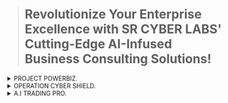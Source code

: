> # Revolutionize Your Enterprise Excellence with SR CYBER LABS' Cutting-Edge AI-Infused Business Consulting Solutions!

<details>
<summary>PROJECT POWERBIZ.</summary>

#### Introduction:

Project PowerBiz is a pioneering initiative aimed at empowering entrepreneurs and small enterprises, fostering their growth, and ensuring their success throughout their business journeys. By offering a comprehensive suite of services tailored to meet the unique needs of small businesses, we strive to simplify their operations, enhance their scalability, and provide seamless solutions. Our vision is to be the catalyst for the next generation of successful businesses, equipping them with the essential tools and support required to thrive in today's competitive market landscape.

#### Vision:

Our vision at Project PowerBiz is to empower the next generation of entrepreneurs and small enterprises by providing them with the necessary tools and support to navigate their business journeys successfully. We envision a future where every small business has the opportunity to flourish and achieve sustainable growth.

#### Mission:

At Project PowerBiz, our mission is to simplify, scale, and streamline the operations of small enterprises through our comprehensive range of services. We are committed to providing simplified, scalable, and seamless solutions that address the unique challenges faced by small businesses. By doing so, we aim to facilitate their growth and ensure their long-term success in today's dynamic business environment.

#### Description:

Project PowerBiz is dedicated to empowering small enterprises and nurturing their success throughout their business journeys. We offer a wide range of services designed to address the specific needs of small businesses, including business intelligence, automation, development, and security. Our goal is to serve as a trusted partner for small enterprises, offering simplified, scalable, and seamless solutions that unlock their full potential and drive sustainable growth in today's competitive market landscape.

#### Comprehensive Services:
 
#### Communication Skills:
- Effective verbal and written communication strategies.
- Client interaction and relationship-building techniques.

#### Negotiation Skills:
- Techniques for successful negotiation and deal-making.
- Strategies to maximize value in business transactions.

#### Risk Management:
- Identifying and mitigating potential risks in business operations.
- Developing contingency plans for unforeseen challenges.

#### Leadership Skills:
- Leadership development programs.
- Team-building exercises and strategies.

#### Lead Conversion:
- Techniques for converting leads into customers.
- Sales funnel optimization and management.

#### Lead Generation Tools and SMM (Social Media Marketing):
- Utilizing tools for efficient lead generation.
- Social media advertising and engagement strategies.

#### Problem-Solving Skills:
- Critical thinking and creative problem-solving approaches.
- Addressing common business challenges effectively.
#### Social Media Management:
- Account setup and management on popular platforms.
- Content creation and scheduling for maximum engagement.
#### Website Development:
- Custom website creation tailored to business needs.
- User-friendly interfaces and responsive design.
#### Content Writing:
- Engaging and SEO-optimized content for websites and social media.
- Blog posts, articles, and other forms of written communication.
#### SEO (Search Engine Optimization):
- Techniques to improve online visibility and ranking.
- Keyword research, on-page, and off-page optimization.
#### Design Services:
- Logo, banner, poster, and business card designs.
- Consistent brand promotion toolkits for a professional image.
#### Video Editing and Scripting:
- Professional video content creation and editing.
- Compelling scripts to convey business messages effectively.
#### Google Analytics:
- Setting up and interpreting Google Analytics data.
- Tailored strategies based on website performance metrics.
#### Business Intelligence:
- Data Visualization.
- Reporting.
- Self-Service BI.
- Predictive Analytics.
#### Integrations:
- Seamless integration of various business tools and platforms.
- Streamlining processes for enhanced efficiency.
#### Workspaces and Machines Maintenance:
- Regular maintenance schedules for home office equipment.
- Remote support for technical issues and troubleshooting.
#### Easy Payment Systems:
- Setting up secure and convenient payment systems.
- Integration with popular payment gateways.

#### Conclusion:

Project PowerBiz is committed to empowering entrepreneurs and small enterprises by providing them with the essential tools, support, and expertise necessary to succeed in today's competitive business landscape. Through our comprehensive range of services, we aim to simplify operations, enhance scalability, and drive sustainable growth for small businesses. Join us in shaping the future of entrepreneurship and small enterprise success with Project PowerBiz.
 
</details>


<details>
<summary>OPERATION CYBER SHIELD.</summary>

#### Join Operation CYBER SHIELD - Your Gateway to Cybersecurity Awareness!
 

#### Welcome to Operation CYBER SHIELD by SR CYBER LABS!

In the vast digital landscape, where threats lurk in the shadows, we stand united as guardians, armed with keyboards as swords and firewalls as shields, forging an unyielding defense against cyber adversaries. Every line of code we write, every security measure we implement, is a testament to our unwavering commitment to building a safer digital future.

We extend a warm invitation to you to join us on an enlightening journey into the realm of cybersecurity. Our mission is clear: to empower individuals, especially those new to the technical side, with essential knowledge about privacy and security.

In our endeavor to make the digital world a safer place, we have curated a comprehensive program tailored for beginners. Join us as we delve into key topics essential for safeguarding your online presence:

| Topic                                  | Description                                                                                   |
|----------------------------------------|-----------------------------------------------------------------------------------------------|
| Honey Traps and Social Engineering    | Understanding how malicious actors manipulate human psychology to gain unauthorized access to information. |
| Scam Prevention                        | Learning to identify and avoid common scams such as financial scams, visa scams, matrimony scams, and tech support scams. |
| Defending Against Phishing Attacks     | Recognizing and thwarting attempts to deceive individuals into divulging sensitive information. |
| Recognizing Ransomware Threats         | Identifying and mitigating the risks associated with ransomware attacks that encrypt valuable data. |
| Safeguarding Against Identity Theft    | Implementing strategies to protect personal information from being misused by cybercriminals. |
| Awareness about Malvertising           | Understanding the dangers posed by malicious advertisements and how to avoid them. |
| Spotting Fake Apps and Software        | Techniques for identifying counterfeit applications and software that may contain malware. |
| Protecting Against Social Media Scams  | Being vigilant against various scams and frauds prevalent on social media platforms. |
| Understanding Wi-Fi Eavesdropping      | Awareness about the risks of unauthorized interception of wireless communications. |
| Unveiling Cryptojacking                | Recognizing and mitigating the unauthorized use of computing resources for cryptocurrency mining. |
| Exposing Fake Charity Scams            | Identifying fraudulent charity schemes and ensuring donations reach legitimate organizations. |
| Staying Safe from Online Shopping Scams| Tips for secure online shopping and avoiding scams targeting unsuspecting consumers. |
| Preventing SIM Card Swapping           | Measures to protect against SIM card swapping, a technique used by cybercriminals to hijack phone numbers. |
| Recognizing Deepfake Threats           | Understanding the implications of deepfake technology and how to discern manipulated media content. |


In this dynamic and ever-evolving digital landscape, keystrokes become proclamations, and algorithms serve as guides in our ceaseless pursuit of cyber excellence. Our mantra is to innovate, adapt, and overcome challenges, ensuring individuals have the fundamental right to privacy as they navigate the online world.


To embark on this journey with us, simply [CLICK HERE](https://t.me/srcyberlabs) to join our official SR CYBER LABS channel on Telegram.


Our collective resilience serves as the antidote to the poison of cyber threats. Together, we form an unbreakable alliance against those who seek to exploit vulnerabilities for malicious purposes. In this mission, we echo a call for global cyber wellness, striving to create a safe and empowered digital landscape for all.

Thank you for being a part of this crucial initiative. Let us collaborate to build a secure digital environment that fosters trust, innovation, and prosperity for everyone. Together, we can make a difference in the fight against cyber threats.

Join Operation CYBER SHIELD today and be a champion of cybersecurity awareness!

Stay vigilant. Stay secure. Stay empowered.

----------------------------------------------------------------------------------------------------------------------------------------------------------------------------------------

#### Comprehensive Services:

#### Security Services

#### Security Training:
Providing training to help individuals and organizations understand common online risks like fraud and phishing scams, particularly in the banking sector.

#### Cybersecurity Awareness:
Educating people about various online threats and sharing tips for safe internet usage.

#### Social Engineering Workshops:
Conducting workshops to demonstrate how cybercriminals employ social engineering tactics to obtain sensitive information and educating individuals on how to avoid falling victim to such schemes.

#### Cyber Threat Prevention Solutions:

#### Phishing Protection:
Offering solutions to recognize and prevent phishing attacks, including training, email security measures, and incident response plans.

#### Ransomware Defense:
Assisting in identifying, preventing, and mitigating ransomware attacks, including backup strategies and training to identify potential threats.

#### Identity Theft Protection:
Providing advice on safeguarding personal information from cybercriminals, including monitoring services and fraud detection tools.

#### Malware Detection and Prevention:
Offering services to detect and remove harmful software from devices, such as antivirus programs and network monitoring tools.

#### Security Audits and Assessments:

#### Social Media Security Audits:
Evaluating social media profiles for security risks and offering recommendations to enhance privacy settings and security practices.

#### Wi-Fi Security Checks:
Assessing Wi-Fi networks for vulnerabilities and suggesting measures to prevent unauthorized access to wireless communications.

#### Endpoint Security:
Implementing robust security measures for computers and smartphones to block malware and other threats, including antivirus software and device management tools.

#### Enhanced Security Measures:

#### Multi-Factor Authentication (MFA):
Promoting the use of extra security layers like MFA across all accounts and devices, especially for sensitive financial information.

#### Continuous Monitoring:
Installing systems for real-time detection and response to security issues, including intrusion detection and regular security checks.

#### Data Encryption:
Securing sensitive data on devices with encryption to prevent unauthorized access.

#### Incident Response and Recovery Planning:

#### Incident Response Planning:
Assisting in the creation and implementation of plans to effectively deal with security breaches, including steps for identification, containment, and recovery, particularly concerning financial assets.

> "IN THE WORLD OF CYBERSECURITY, THERE ARE TWO KINDS OF COMPANIES: THOSE WHO'VE FACED
ATTACKS AND THOSE WHO MIGHT NOT KNOW THEY'RE VULNERABLE YET. IT'S NOT ABOUT 'IF' WE'LL
FACE THREATS, BUT 'WHEN'. REMEMBER, SECURITY ISN'T JUST ABOUT BUYING PRODUCTS – IT'S A
CONTINUOUS EFFORT THAT NEEDS SKILLED PEOPLE. EVEN THE SMARTEST SYSTEMS CAN BE AT
RISK. BUILDING A GOOD REPUTATION TAKES YEARS, BUT A CYBER INCIDENT CAN DESTROY IT IN
MINUTES. LET'S FOCUS ON MAKING SECURITY A PART OF EVERYTHING WE DO. AFTER ALL, IT'S
BETTER TO INVEST IN PROTECTION THAN TO DEAL WITH THE AFTERMATH OF A BREACH."

</details>

<details>
<summary>A.I TRADING PRO.</summary>

#### AI-Infused Stock Market Mastery Program.

<details>
<summary>SR CYBER LABS - End User License Agreement (EULA)</summary>
 
- This license has been formulated to safeguard our intellectual property and uphold the non-commercial essence of our research and development endeavors. It expressly prohibits unauthorized usage and distribution of our materials while permitting educational and research-oriented activities under appropriate attribution and with prior consent.

- All content and materials available within the SR CYBER LABS A.I Trading Repositories are copyrighted and constitute the intellectual property of Sam Rohan, Director and Chief Engineer at SR CYBER LABS. These resources are exclusively intended for educational purposes. By accessing these repositories, you are hereby granted permission to view, print, and download extracts for personal educational use, contingent upon the following stipulations:

- Documents may be downloaded from our GitHub repository for personal use exclusively.

- Any copies, whether partial or complete, stored on digital or physical mediums, are for personal viewing or for printing individual extracts for non-commercial personal use solely. The sale of courses, webinars, seminars, training programs, and workshops employing these materials is strictly prohibited. For establishing contractual partnerships aimed at teaching courses or conducting related activities, please contact us for further discussions and formal agreements.

- Further distribution, dissemination, reproduction, copying of document content, or uploading to other platforms for commercial or unauthorized purposes that may infringe upon Sam Rohan's intellectual property rights is strictly forbidden. For research purposes requiring access to our materials, please contact us for permission, ensuring proper attribution in presentations by indicating the sources and foundational materials used. Collaboration inquiries regarding our R&D programs are welcomed, and we are available for discussions to explore potential collaborations.
The use of graphics, images, or photographs from this document for unauthorized purposes is explicitly prohibited.

- No portion of this document or its content may be modified, adapted, or altered in any manner.

- Reproduction or storage of any part of this document on other websites or inclusion in any public or private electronic retrieval system or service without prior written consent from Us is prohibited.

- We do not endorse or recommend engaging in financial transactions related to trading. Participants are solely responsible for their decisions and actions regarding trading activities. SR CYBER LABS and its affiliates are not liable for any profits or losses incurred as a result of participating in this program or engaging in trading activities. Participants should seek independent financial advice before making any investment decisions. By participating in this program, participants acknowledge and agree to these terms.

© 2024 SR CYBERLABS. All Rights Reserved.

</details>


--------------------------------------------------------------------------------------------------------------------------------------------------------------------------------------------------------------------------------------------------------------------------------------------------------------------------------------------------------------------

#### Gear up for the Stock Market's AI Revolution! Join SR CYBER LABS today and embark on your new journey into AI Integration with Stock Markets and Trading.

Greetings! Welcome to SR CYBER LABS' pioneering Research and Development initiative, dedicated to advancing stock markets and trading strategies. We are thrilled to have you on board with the Stock Markets and Trading Research and Development Program. Our mission is to seamlessly integrate Artificial Intelligence (AI) technology into stock markets and trading, harnessing the power of AI tools for loss prevention, predictive analytics, personalized investment recommendations, risk management, fraud detection, accuracy improvement, pattern forecasting, enhanced data analysis, increased efficiency, and improved risk management, advanced trading strategies, emotion-free decision-making, backtesting and simulation, scalability, speed, efficiency, adaptability and learning, sentiment analysis, portfolio management, and effective trade execution. Throughout your learning journey, we are dedicated to providing valuable insights and hands-on guidance.

Whether you are a seasoned investor refining your techniques or a newcomer eager to grasp the fundamentals, our program caters to all levels of expertise. Our curriculum includes real-world case studies, interactive workshops, and simulations replicating actual market conditions.
 
#### Who Can Benefit?
This program is designed for a diverse audience, including students from upper primary to post-graduation levels, tech enthusiasts passionate about technology, IT professionals with relevant coursework or experience, and business stakeholders, including owners and employees in MSMEs interested in tech R&D.
 
> Don't miss the opportunity to be at the forefront of the AI Revolution in the Stock Market. Join SR CYBER LABS now for a transformative experience!

--------------------------------------------------------------------------------------------------------------------------------------------------------------------------------------------------------------------------------------------------------------------------------------------------------------------------------------------------------------------

#### Analyzing and Forecasting Indian Stock Market Data using Python.


--------------------------------------------------------------------------------------------------------------------------------------------------------------------------------------------------------------------------------------------------------------------------------------------------------------------------------------------------------------------


<details>
<summary>Introduction.</summary>

Forecasting stock prices is a pivotal aspect of financial analysis and investment strategy, enabling investors and traders to make informed decisions and optimize returns. In this article, we embark on a journey to predict stock prices specifically for the Indian Stock Market Index, leveraging Python programming language and machine learning techniques. We'll delve into the workflow, tools, and machine learning models employed in this endeavor.

- Objective
The primary objective of this project is to develop a predictive model capable of accurately forecasting stock prices for the Indian Stock Market Index. We'll utilize historical stock market data and leverage machine learning algorithms, particularly the Prophet forecasting tool, to achieve this goal.

- Tools and Libraries Utilized
Python serves as the foundation for data manipulation, analysis, and modeling in this project.
yfinance facilitates the retrieval of historical stock market data for analysis.
Pandas, a widely-used Python library, is employed for data manipulation and analysis tasks.
Prophet, developed by Facebook, is a forecasting tool tailored for time series data analysis.
scikit-learn, a versatile Python library, provides machine learning algorithms and evaluation metrics.

* Steps Involved

- Data Collection:
  We initiate the process by utilizing the yfinance library to fetch historical stock market data for the Indian Stock 
  Market Index. This dataset includes crucial information such as stock prices, trading volume, and other relevant metrics.

- Data Preprocessing:
  Following data collection, we perform preprocessing to prepare the data for modeling. This step may involve handling 
  missing values, removing outliers, and formatting the data into the required structure suitable for analysis.

- Model Training:
  Next, we train the Prophet forecasting model using the preprocessed historical data. Prophet integrates various 
  components such as seasonality, trends, and holidays to generate accurate predictions.

- Future Prediction:
  Once the model is trained, we utilize it to forecast future stock prices. By specifying the desired time frame, we 
  generate predictions for the Indian Stock Market Index.

- Evaluation Metrics:
  Subsequent to the prediction phase, we evaluate the performance of our model using standard evaluation metrics like Mean 
  Absolute Error (MAE) and Mean Squared Error (MSE). These metrics offer insights into the accuracy of our predictions.

- Code Overview
  The Python code for this project encompasses several functions and main code execution steps. Here's a summarized 
  overview of the code structure:

- Functions: These include functionalities for printing instructions, fetching historical data, preprocessing data, 
  training the Prophet model, making predictions, and calculating evaluation metrics.
  Main Execution: This section orchestrates the entire process, starting from displaying instructions, fetching data, 
  training the model, making predictions, and concluding with evaluating model performance.

- Understanding the Code Structure
 The provided code in this repository constitutes a cohesive framework for fetching historical data, training predictive 
 models, making future predictions, and evaluating model performance.

- Data Retrieval and Preprocessing:
 We fetch historical stock market data for the Indian Stock Market Index and preprocess it to ensure consistency and 
 suitability for modeling.

- Model Training and Prediction:
 We train our predictive model using the Prophet forecasting tool and utilize it to forecast future stock prices for the 
 Indian Stock Market Index.

- Real-Time Prediction and Performance Evaluation:
 The code also provides functionality for real-time prediction and evaluates model performance using standard evaluation 
 metrics.

Conclusion:

 In conclusion, the prediction of Indian Stock Market Index prices using Python and machine learning represents a potent 
 tool for investors and traders. By understanding the provided code, dissecting the underlying workflows, and leveraging 
 sophisticated machine learning models, investors can gain valuable insights into future market trends and make informed 
 investment decisions. This article serves as a comprehensive guide to the intricacies of stock price prediction, 
 empowering readers to harness the power of data-driven analysis in their financial endeavors.
</details>



<details>
<summary>Template and Instruction Manual.</summary>

* Analyzing and Forecasting Stock Prices with Python.
  
Instruction Manual:

- Overview:
  This instructional manual outlines the process of predicting and analyzing stock prices using Python. The provided Python script utilizes various libraries and functions to fetch historical stock data, train forecasting models, visualize results, perform real-time prediction, and evaluate model performance. Follow the step-by-step guide below to get started.

- Prerequisites:
  Python (3.6 or higher) installed on your system.
  Basic knowledge of Python programming.
  Familiarity with terminal or command prompt usage.

- Installation:
  Before proceeding, ensure that you have installed the required libraries. You can install them via pip, the Python package installer. Open your terminal or command prompt 
  and run the following command:
  ```
  pip install yfinance pandas plotly scikit-learn fbprophet
  ```

  

- Steps:
1. Importing Libraries:
    Begin by importing necessary libraries including yfinance, pandas, warnings, Prophet, plotly.graph_objs, and sklearn.metrics.
    ```
    import yfinance as yf
    import pandas as pd
    import warnings
    from prophet import Prophet
    import plotly.graph_objs as go
    from sklearn.metrics import mean_absolute_error, mean_squared_error
    import time
    ```

2. Setting Up:
    Filter warnings to be ignored.
    Specify a stock ticker symbol (^INSERT YOUR TICKER SYMBOL).
    ```
    warnings.filterwarnings('ignore')
    ticker = "^INSERT YOUR TICKER SYMBOL"
    ```

3. Fetching Historical Data:
    Attempt to fetch historical stock data for the specified ticker symbol using the yfinance library. If unsuccessful due to an invalid ticker symbol, print an error message and exit.
    ```
    try:
        stock = yf.Ticker(ticker)
        df = stock.history(period='max')
    except yf.TickerError:
        print(f"Error: Ticker symbol '{ticker}' is not valid. Please enter a valid ticker symbol.")
        exit()
    ```

4. Plotting Historical Data:
    Plot the historical stock data using candlestick and simple moving average (SMA) techniques.
    ```
    fig = go.Figure()
    fig.add_trace(go.Candlestick(x=df.index, open=df['Open'], high=df['High'], low=df['Low'], close=df['Close']))
    fig.add_trace(go.Scatter(x=df.index, y=df['Close'].rolling(window=5).mean(), name='SMA 5', mode='lines', line=dict(color='gray')))
    fig.update_layout(title='Stock Price', yaxis_title='Price', template='plotly_white')
    fig.show()
    ```

5. Preparing Data for Prophet:
    Prepare the historical stock data for use with the Prophet library by converting the DataFrame to a suitable format and excluding weekends.
    ```
    df_prophet = df.reset_index()[['Date', 'Close']].rename(columns={'Date': 'ds', 'Close': 'y'})
    df_prophet['ds'] = pd.to_datetime(df_prophet['ds']).dt.tz_localize(None)
    df_prophet = df_prophet[df_prophet['ds'].dt.weekday < 5]
    ```

6. Training Prophet Model:
    Create and train a Prophet model using the prepared historical data.
    ```
    model = Prophet(
        changepoint_prior_scale=0.05,
        holidays_prior_scale=5,
        seasonality_prior_scale=10,
        changepoint_range=0.999,
        daily_seasonality=True,
        weekly_seasonality=True,
        yearly_seasonality=True
    )
    model.add_country_holidays(country_name='IN')

    try:
        model.fit(df_prophet)
    except ValueError:
        print("Error: The model failed to fit the data. Please check if the data is valid.")
        exit()
    ```

7. Making Future Dataframe:
    Generate a future DataFrame for predicting future stock prices.
    ```
    future = model.make_future_dataframe(periods=366, freq='B')
    future = future[future['ds'].dt.weekday < 5]
    ```

8. Predicting Future Stock Prices:
    Use the trained Prophet model to predict future stock prices.
    ```
    forecast = model.predict(future)
    ```

9. Plotting Predictions:
    Plot the actual and predicted stock prices.
    ```
    fig = go.Figure()
    fig.add_trace(go.Scatter(x=df_prophet['ds'], y=df_prophet['y'], name='Actual'))
    fig.add_trace(go.Scatter(x=forecast['ds'], y=forecast['yhat'], name='Predicted'))
    fig.update_layout(
        title='Stock Price Prediction',
        yaxis_title='Price',
        xaxis_title='Date',
        shapes=[dict(
            type='line',
            xref='x',
            yref='paper',
            x0=df_prophet['ds'].iloc[-1],
            y0=0,
            x1=df_prophet['ds'].iloc[-1],
            y1=1,
            line=dict(color='Gray', width=1, dash='dot')
        )],
        template='plotly_white',
        xaxis_range=[df_prophet['ds'].min(), forecast['ds'].max()]
    )
    fig.show()
    ```

10. Real-Time Prediction Function:
    Define a function for real-time prediction, which continuously fetches real-time data and predicts the stock price. Print the predicted price every minute until interrupted by a keyboard interrupt.
    ```
    def real_time_prediction(model, ticker):
        try:
            while True:
                stock = yf.Ticker(ticker)
                df_real_time = stock.history(period='1d')
                df_real_time.reset_index(inplace=True)

                future_real_time = model.make_future_dataframe(periods=1)
                forecast_real_time = model.predict(future_real_time)

                print("Real-Time Prediction:")
                print(f"Date: {forecast_real_time['ds'].iloc[-1]}, Predicted Price: {forecast_real_time['yhat'].iloc[-1]:.2f}")

                time.sleep(60)
        except KeyboardInterrupt:
            print("Real-Time Prediction Stopped.")
    ```

11. Performance Metrics Calculation Function:
    Define a function to calculate mean absolute error (MAE) and mean squared error (MSE) for evaluating the performance of the forecasting model.
    ```
    def calculate_performance_metrics(actual, predicted):
        mae = mean_absolute_error(actual, predicted)
        mse = mean_squared_error(actual, predicted)
        return mae, mse
    ```

12. Main Function:
    Call the defined functions to fetch historical data, prepare data for Prophet, train the model, make future predictions, perform real-time prediction, and calculate performance metrics.
    ```
    if __name__ == "__main__":
        ticker = "^INSERT YOUR TICKER SYMBOL"

        df = fetch_historical_data(ticker)
        if df is None:
            exit()

        df_prophet = prepare_data_for_prophet(df)

        model = train_prophet_model(df_prophet)

        future = make_future_dataframe(model)

        forecast = model.predict(future)

        print("Predicted Stock Prices:")
        for i in range(len(forecast)):
            date = forecast['ds'][i].strftime('%Y-%m-%d')
            predicted_price = forecast['yhat'][i]
    ```

* These instructions and the provided source code together provide a comprehensive guide for analyzing historical stock data, training forecasting models, predicting future stock prices, evaluating model performance, and performing real-time prediction.

</details>



<details>
<summary>Features and Updates.</summary>

* We are currently in the process of developing the features outlined below. By integrating these features, users can significantly improve the functionality and user experience of the script. This will offer them a more comprehensive and customizable platform for analyzing and predicting various aspects of the Indian stock market, including indices, companies listed under NSE and BSE, and relevant industries.

* It's important to note that while we strive for seamless performance, there may be instances where certain features encounter issues or may not function as expected, potentially leading to repetitive errors. If you encounter any such issues, we encourage you to reach out to us promptly, providing details of the errors or challenges you are experiencing. Together, we can collaborate to identify and resolve any issues, ensuring a smoother and more reliable experience for all users.

* We will be releasing the following features and updates in the near future:

* User Input Validation: Input validation will be implemented to ensure that users provide valid inputs for ticker symbols, historical data periods, and prediction periods.

* Customizable Model Parameters: Users will have the ability to customize Prophet model parameters such as changepoint_prior_scale, holidays_prior_scale, and seasonality_prior_scale through the user interface (UI).

* Multiple Ticker Support: Users will be able to input multiple ticker symbols and compare their predictions on the same plot.

* Customizable Plotting Options: Options will be provided for users to customize the appearance of plots, including colors, line styles, and plot titles.

* Error Handling and Feedback: Error handling will be improved by providing informative error messages and feedback to users in case of invalid inputs or model fitting failures.

* Save Plots: Users will have the capability to save the generated plots as image files (e.g., PNG, JPEG) for future reference.

* Export Data: An option will be available for users to export historical and predicted data as CSV files for further analysis.

* Additional Technical Indicators: Additional technical indicators (e.g., Moving Average Convergence Divergence (MACD), Relative Strength Index (RSI)) will be integrated to enhance the analysis and predictions.

* Real-Time Updates: Real-time data fetching and predictions will be implemented to provide up-to-date insights to users.

* Model Performance Metrics: Model performance metrics (e.g., Mean Absolute Error (MAE), Mean Squared Error (MSE)) will be calculated and displayed to evaluate the accuracy of predictions.


</details>

--------------------------------------------------------------------------------------------------------------------------------------------------------------------------------------------------------------------------------------------------------------------------------------------------------------------------------------------------------------------

#### Code Rollouts:
#### Analyzing and Forecasting Bank Nifty Data using Python.

<details>
<summary>Analyzing and Forecasting Bank Nifty Data using Python (Version 1.0): Genesis - Released.</summary>

* Please follow these steps to utilize our Python script seamlessly:

  - Copy and paste the provided Python script into your preferred Integrated Development Environment (IDE).
  - Save the script in either the .ipynb or .py file format.
  - Prior to executing the script, ensure that you have installed all necessary dependencies to prevent any potential errors.
  - Kindly adhere to the instructions furnished within the script as well as the guidance available in our GitHub documentation.
  - Should you encounter any difficulties, do not hesitate to reach out to us for assistance.
 
* Thank you for choosing our services. We appreciate your support.



```
# ----------------------------------------------------------------------------------------------------------------------------------------------------------------------------------------------------------------------------
# SR CYBER LABS - End User License Agreement (EULA)
#
#     This license has been formulated to safeguard our intellectual property and uphold the non-commercial essence of our research and development endeavors. It expressly prohibits unauthorized usage and distribution of our materials while permitting educational and research-oriented activities under appropriate attribution and with prior consent.
#
#     All content and materials available within the SR CYBER LABS A.I Trading Repositories are copyrighted and constitute the intellectual property of Sam Rohan, Director and Chief Engineer at SR CYBER LABS. These resources are exclusively intended for educational purposes. By accessing these repositories, you are hereby granted permission to view, print, and download extracts for personal educational use, contingent upon the following stipulations:
#
#     Documents may be downloaded from our GitHub repository for personal use exclusively.
#
#     Any copies, whether partial or complete, stored on digital or physical mediums, are for personal viewing or for printing individual extracts for non-commercial personal use solely. The sale of courses, webinars, seminars, training programs, and workshops employing these materials is strictly prohibited. For establishing contractual partnerships aimed at teaching courses or conducting related activities, please contact us for further discussions and formal agreements.
#
#     Further distribution, dissemination, reproduction, copying of document content, or uploading to other platforms for commercial or unauthorized purposes that may infringe upon Sam Rohan's intellectual property rights is strictly forbidden. For research purposes requiring access to our materials, please contact us for permission, ensuring proper attribution in presentations by indicating the sources and foundational materials used. Collaboration inquiries regarding our R&D programs are welcomed, and we are available for discussions to explore potential collaborations. The use of graphics, images, or photographs from this document for unauthorized purposes is explicitly prohibited.
#
#     No portion of this document or its content may be modified, adapted, or altered in any manner.
#
#     Reproduction or storage of any part of this document on other websites or inclusion in any public or private electronic retrieval system or service without prior written consent from Us is prohibited.
#
#     We do not endorse or recommend engaging in financial transactions related to trading. Participants are solely responsible for their decisions and actions regarding trading activities. SR CYBER LABS and its affiliates are not liable for any profits or losses incurred as a result of participating in this program or engaging in trading activities. Participants should seek independent financial advice before making any investment decisions. By participating in this program, participants acknowledge and agree to these terms.
#
# © 2024 SR CYBERLABS. All Rights Reserved.
# ----------------------------------------------------------------------------------------------------------------------------------------------------------------------------------------------------------------------------
# Instructions:
# Importing Libraries:
#
# Begin by importing necessary libraries including:
#     * yfinance
#     * pandas
#     * warnings
#     * Prophet
#     * plotly.graph_objs (import OHLC for candlestick plot)
#     * sklearn.metrics
#
# Setting Up:
#
# Filter warnings to be ignored using `warnings.filterwarnings("ignore")`.
# Specify the stock ticker symbol (e.g., `^NSEBANK`).
#
# Fetching Historical Data:
#
# Attempt to fetch historical stock data for the specified ticker symbol using the `yfinance` library.
# If unsuccessful due to an invalid ticker symbol, print an error message and exit.
#
# Plotting Historical Data:
#
# Plot the historical stock data using candlestick and simple moving average (SMA) techniques.
#
# Preparing Data for Prophet:
#
# Prepare the historical stock data for use with the Prophet library:
#     * Convert the DataFrame to a suitable format.
#     * Exclude weekends.
#
# Training Prophet Model:
#
# Create and train a Prophet model using the prepared historical data.
#
# Making Future Dataframe:
#
# Generate a future DataFrame for predicting future stock prices.
#
# Predicting Future Stock Prices:
#
# Use the trained Prophet model to predict future stock prices.
#
# Plotting Predictions:
#
# Plot the actual and predicted stock prices.
#
# Real-Time Prediction Function:
#
# Define a function for real-time prediction, which continuously fetches real-time data and predicts the stock price.
# Print the predicted price every minute until interrupted by a keyboard interrupt.
#
# Performance Metrics Calculation Function:
#
# Define a function to calculate mean absolute error (MAE) and mean squared error (MSE) for evaluating the performance of the forecasting model.
#
# Main Function:
#
# Call the defined functions to:
#     * Fetch historical data.
#     * Prepare data for Prophet.
#     * Train the model.
#     * Make future predictions.
#     * Perform real-time prediction.
#     * Calculate performance metrics.
# Print predicted stock prices for future dates.
# Start real-time prediction.
# Calculate and print performance metrics (MAE and MSE).
#
# These instructions provide a step-by-step guide on how to analyze historical stock data, train a forecasting model, predict future stock prices, evaluate model performance, and perform real-time prediction.
# ----------------------------------------------------------------------------------------------------------------------------------------------------------------------------------------------------------------------------

# pip install yfinance pandas prophet plotly scikit-learn
# Importing Libraries

import yfinance as yf
import pandas as pd
import warnings
from prophet import Prophet
import plotly.graph_objs as go
from sklearn.metrics import mean_absolute_error, mean_squared_error
import time

warnings.filterwarnings('ignore')

# Setting Up
ticker = "^NSEBANK"

try:
    # Fetching Historical Data
    stock = yf.Ticker(ticker)
    df = stock.history(period='28y')
except yf.TickerError:
    print(f"Error: Ticker symbol '{ticker}' is not valid. Please enter a valid ticker symbol.")
    exit()

# Plotting Historical Data
fig = go.Figure()
fig.add_trace(go.Candlestick(x=df.index, open=df['Open'], high=df['High'], low=df['Low'], close=df['Close']))
fig.add_trace(go.Scatter(x=df.index, y=df['Close'].rolling(window=5).mean(), name='SMA 5', mode='lines', line=dict(color='gray')))
fig.update_layout(title='Stock Price', yaxis_title='Price', template='plotly_white')
fig.show()

# Preparing Data for Prophet
df_prophet = df.reset_index()[['Date', 'Close']].rename(columns={'Date': 'ds', 'Close': 'y'})
df_prophet['ds'] = pd.to_datetime(df_prophet['ds']).dt.tz_localize(None)
df_prophet = df_prophet[df_prophet['ds'].dt.weekday < 5]

# Training Prophet Model
model = Prophet(
    changepoint_prior_scale=0.05,
    holidays_prior_scale=5,
    seasonality_prior_scale=10,
    changepoint_range=0.999,
    daily_seasonality=True,
    weekly_seasonality=True,
    yearly_seasonality=True
)
model.add_country_holidays(country_name='IN')

try:
    model.fit(df_prophet)
except ValueError:
    print("Error: The model failed to fit the data. Please check if the data is valid.")
    exit()

# Making Future Dataframe
future = model.make_future_dataframe(periods=366, freq='B')
future = future[future['ds'].dt.weekday < 5]

# Predicting Future Stock Prices
forecast = model.predict(future)

# Plotting Predictions
fig = go.Figure()
fig.add_trace(go.Scatter(x=df_prophet['ds'], y=df_prophet['y'], name='Actual'))
fig.add_trace(go.Scatter(x=forecast['ds'], y=forecast['yhat'], name='Predicted'))
fig.update_layout(
    title='Stock Price Prediction',
    yaxis_title='Price',
    xaxis_title='Date',
    shapes=[dict(
        type='line',
        xref='x',
        yref='paper',
        x0=df_prophet['ds'].iloc[-1],
        y0=0,
        x1=df_prophet['ds'].iloc[-1],
        y1=1,
        line=dict(color='Gray', width=1, dash='dot')
    )],
    template='plotly_white',
    xaxis_range=[df_prophet['ds'].min(), forecast['ds'].max()]
)
fig.show()


def fetch_historical_data(ticker, period='336mo'):
    try:
        stock = yf.Ticker(ticker)
        df = stock.history(period=period)
        return df
    except yf.TickerError:
        print(f"Error: Ticker symbol '{ticker}' is not valid. Please enter a valid ticker symbol.")
        return None

def prepare_data_for_prophet(df):
    df_prophet = df.reset_index()[['Date', 'Close']].rename(columns={'Date': 'ds', 'Close': 'y'})
    df_prophet['ds'] = pd.to_datetime(df_prophet['ds']).dt.tz_localize(None)
    df_prophet = df_prophet[df_prophet['ds'].dt.weekday < 5]  # Exclude Saturdays and Sundays
    return df_prophet

def train_prophet_model(df_prophet):
    model = Prophet(
        changepoint_prior_scale=0.05,
        holidays_prior_scale=5,
        seasonality_prior_scale=10,
        changepoint_range=0.999,
        daily_seasonality=True,
        weekly_seasonality=True,
        yearly_seasonality=True
    )
    model.add_country_holidays(country_name='IN')
    model.fit(df_prophet)
    return model

def make_future_dataframe(model, periods=366):
    future = model.make_future_dataframe(periods=periods)
    future['day_of_week'] = future['ds'].dt.weekday
    future = future[future['day_of_week'] < 5]  # Exclude Saturdays and Sundays
    return future

def real_time_prediction(model, ticker):
    try:
        while True:
            stock = yf.Ticker(ticker)
            df_real_time = stock.history(period='1d')
            df_real_time.reset_index(inplace=True)

            future_real_time = model.make_future_dataframe(periods=1)
            forecast_real_time = model.predict(future_real_time)

            print("Real-Time Prediction:")
            print(f"Date: {forecast_real_time['ds'].iloc[-1]}, Predicted Price: {forecast_real_time['yhat'].iloc[-1]:.2f}")

            time.sleep(60)
    except KeyboardInterrupt:
        print("Real-Time Prediction Stopped.")

def calculate_performance_metrics(actual, predicted):
    mae = mean_absolute_error(actual, predicted)
    mse = mean_squared_error(actual, predicted)
    return mae, mse

if __name__ == "__main__":
    ticker = "^NSEBANK"

    df = fetch_historical_data(ticker)
    if df is None:
        exit()

    df_prophet = prepare_data_for_prophet(df)

    model = train_prophet_model(df_prophet)

    future = make_future_dataframe(model)

    forecast = model.predict(future)

    print("Predicted Stock Prices:")
    for i in range(len(forecast)):
        date = forecast['ds'][i].strftime('%Y-%m-%d')
        predicted_price = forecast['yhat'][i]
        print(f"Date: {date}, Predicted Price: {predicted_price:.2f}")

    real_time_prediction(model, ticker)

    mae, mse = calculate_performance_metrics(df_prophet['y'], forecast['yhat'])
    print(f"Mean Absolute Error: {mae:.2f}")
    print(f"Mean Squared Error: {mse:.2f}")


```

</details>


<details>
<summary>Analyzing and Forecasting Bank Nifty Data using Python (Version 2.0): Evolution - Anticipated release.</summary>

* Expected shortly.

</details>

<details>
<summary>Analyzing and Forecasting Bank Nifty Data using Python (Version 3.0): Apex - Anticipated release.</summary>

* Expected shortly.

</details>



</details>


